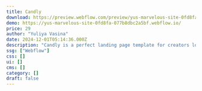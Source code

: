 ```yaml
---
title: Candly
download: https://preview.webflow.com/preview/yus-marvelous-site-0fd8fa-077b8dbc2a5bf?utm_medium=preview_link&utm_source=designer&utm_content=yus-marvelous-site-0fd8fa-077b8dbc2a5bf&preview=0d2ce51fa7325aae92b8e651ad78b376&workflow=preview
demo: https://yus-marvelous-site-0fd8fa-077b8dbc2a5bf.webflow.io/
price: 29
author: "Yuliya Vasina"
date: 2024-12-01T05:14:36.000Z
description: "Candly is a perfect landing page template for creators looking to launch a sales website. Adjust this template to fit your brand in a few clicks. Build an effective landing to drive traffic to your product or service."
ssg: ["Webflow"]
css: []
ui: []
cms: []
category: []
draft: false
---
```

